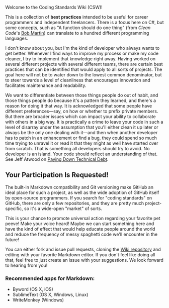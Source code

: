 Welcome to the Coding Standards Wiki (CSW)!

This is a collection of **best practices** intended to be useful for career programmers and independent freelancers. There is a focus here on C#, but some concepts, such as "A function should do one thing" (from _Clean Code_'s [Bob Martin](http://blog.objectmentor.com/articles/2009/09/11/one-thing-extract-till-you-drop)) can translate to a hundred different programming languages.

I don't know about you, but I'm the kind of developer who always wants to get better. Whenever I find ways to improve my process or make my code cleaner, I try to implement that knowledge right away. Having worked on several different projects with several different teams, there are certain best practices that can be identified that would apply to all sorts of projects. The goal here will not be to water down to the lowest common denominator, but to steer towards a level of cleanliness that encourages innovation and facilitates maintenance and readability.

We want to differentiate between those things people do out of habit, and those things people do because it's a pattern they learned, and there's a reason for doing it that way. It is acknowledged that some people have different preferences&mdash;say, on how or whether to prefix private members. But there are broader issues which can impact your ability to collaborate with others in a big way. It is practically a crime to leave your code in such a level of disarray under the assumption that you'll either clean it up later or always be the only one dealing with it&mdash;and then when another developer has to patch in an enhancement or find a bug, they could spend so much time trying to unravel it or read it that they might as well have started over from scratch. That is something all developers should try to avoid. No developer is an island. Your code should reflect an understanding of that. See Jeff Atwood on [Paying Down Technical Debt](http://www.codinghorror.com/blog/2009/02/paying-down-your-technical-debt).

## Your Participation Is Requested!

The built-in Markdown compatibility and Git versioning make GitHub an ideal place for such a project, as well as the wide adoption of GitHub itself by open-source programmers. If you search for "coding standards" on GitHub, there are only a few repositories, and they are pretty much project-specific, so it's a wide-open "market" of sorts.

This is your chance to promote universal action regarding your favorite pet peeve! Make your voice heard! Maybe we can start something here and have the kind of effect that would help educate people around the world and reduce the frequency of messy spaghetti code we'll encounter in the future!

You can either fork and issue pull requests, cloning the [Wiki repository](https://github.com/A-frame/coding-standards.wiki.git) and editing with your favorite Markdown editor. If you don't feel like doing all that, feel free to just create an issue with your suggestions. We look forward to hearing from you!

### Recommended apps for Markdown:

- Byword (OS X, iOS)
- SublimeText (OS X, Windows, Linux)
- WriteMonkey (Windows)